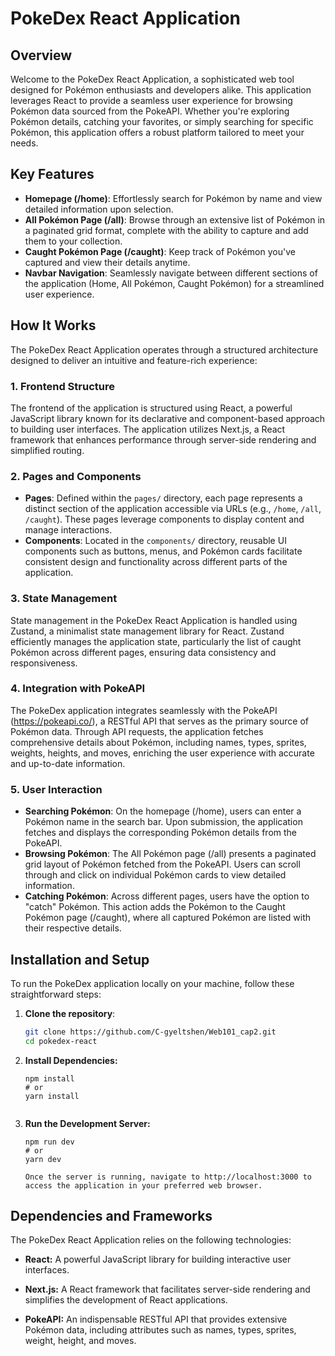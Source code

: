 # PokeDex React Application

## Overview
Welcome to the PokeDex React Application, a sophisticated web tool designed for Pokémon enthusiasts and developers alike. This application leverages React to provide a seamless user experience for browsing Pokémon data sourced from the PokeAPI. Whether you're exploring Pokémon details, catching your favorites, or simply searching for specific Pokémon, this application offers a robust platform tailored to meet your needs.

## Key Features
- **Homepage (/home)**: Effortlessly search for Pokémon by name and view detailed information upon selection.
- **All Pokémon Page (/all)**: Browse through an extensive list of Pokémon in a paginated grid format, complete with the ability to capture and add them to your collection.
- **Caught Pokémon Page (/caught)**: Keep track of Pokémon you've captured and view their details anytime.
- **Navbar Navigation**: Seamlessly navigate between different sections of the application (Home, All Pokémon, Caught Pokémon) for a streamlined user experience.

## How It Works
The PokeDex React Application operates through a structured architecture designed to deliver an intuitive and feature-rich experience:

### 1. Frontend Structure
The frontend of the application is structured using React, a powerful JavaScript library known for its declarative and component-based approach to building user interfaces. The application utilizes Next.js, a React framework that enhances performance through server-side rendering and simplified routing.

### 2. Pages and Components
- **Pages**: Defined within the `pages/` directory, each page represents a distinct section of the application accessible via URLs (e.g., `/home`, `/all`, `/caught`). These pages leverage components to display content and manage interactions.
- **Components**: Located in the `components/` directory, reusable UI components such as buttons, menus, and Pokémon cards facilitate consistent design and functionality across different parts of the application.

### 3. State Management
State management in the PokeDex React Application is handled using Zustand, a minimalist state management library for React. Zustand efficiently manages the application state, particularly the list of caught Pokémon across different pages, ensuring data consistency and responsiveness.

### 4. Integration with PokeAPI
The PokeDex application integrates seamlessly with the PokeAPI (https://pokeapi.co/), a RESTful API that serves as the primary source of Pokémon data. Through API requests, the application fetches comprehensive details about Pokémon, including names, types, sprites, weights, heights, and moves, enriching the user experience with accurate and up-to-date information.

### 5. User Interaction
- **Searching Pokémon**: On the homepage (/home), users can enter a Pokémon name in the search bar. Upon submission, the application fetches and displays the corresponding Pokémon details from the PokeAPI.
- **Browsing Pokémon**: The All Pokémon page (/all) presents a paginated grid layout of Pokémon fetched from the PokeAPI. Users can scroll through and click on individual Pokémon cards to view detailed information.
- **Catching Pokémon**: Across different pages, users have the option to "catch" Pokémon. This action adds the Pokémon to the Caught Pokémon page (/caught), where all captured Pokémon are listed with their respective details.

## Installation and Setup
To run the PokeDex application locally on your machine, follow these straightforward steps:

1. **Clone the repository**:
   ```bash
   git clone https://github.com/C-gyeltshen/Web101_cap2.git
   cd pokedex-react

2. **Install Dependencies:**

    ```
    npm install
    # or
    yarn install


3. **Run the Development Server:**

    ```
    npm run dev
    # or
    yarn dev

    Once the server is running, navigate to http://localhost:3000 to access the application in your preferred web browser.

## Dependencies and Frameworks

The PokeDex React Application relies on the following technologies:

- **React:** A powerful JavaScript library for building interactive user interfaces.

- **Next.js:** A React framework that facilitates server-side rendering and simplifies the development of React applications.

- **PokeAPI:** An indispensable RESTful API that provides extensive Pokémon data, including attributes such as names, types, sprites, weight, height, and moves.
